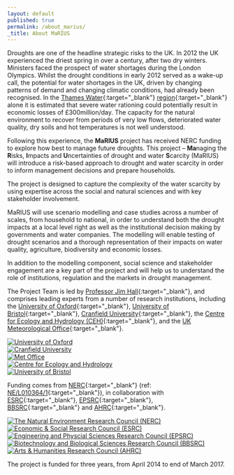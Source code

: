 ```yaml
---
layout: default
published: true
permalink: /about_marius/
_title: About MaRIUS
---
```

Droughts are one of the headline strategic risks to the UK. In 2012 the UK experienced the driest spring in over a century, after two dry winters. Ministers faced the prospect of water shortages during the London Olympics. Whilst the drought conditions in early 2012 served as a wake-up call, the potential for water shortages in the UK, driven by changing patterns of demand and changing climatic conditions, had already been recognised. In the [Thames Water](http://www.thameswater.co.uk){:target="_blank"} [region](http://www.thameswater.co.uk/about-us/7476.htm "Thames Water supply area map"){:target="_blank"} alone it is estimated that severe water rationing could potentially result in economic losses of £300million/day. The capacity for the natural environment to recover from periods of very low flows, deteriorated water quality, dry soils and hot temperatures is not well understood.

Following this experience, the **MaRIUS** project has received NERC funding to explore how best to manage future droughts. This project – **Ma**naging the **R**isks, **I**mpacts and **U**ncertainties of drought and water **S**carcity (MaRIUS) will introduce a risk-based approach to drought and water scarcity in order to inform management decisions and prepare households.

The project is designed to capture the complexity of the water scarcity by using expertise across the social and natural sciences and with key stakeholder involvement.

MaRIUS will use scenario modelling and case studies across a number of scales, from household to national, in order to understand both the drought impacts at a local level right as well as the institutional decision making by governments and water companies. The modelling will enable testing of drought scenarios and a thorough representation of their impacts on water quality, agriculture, biodiversity and economic losses.

In addition to the modelling component, social science and stakeholder engagement are a key part of the project and will help us to understand the role of institutions, regulation and the markets in drought management.

The Project Team is led by [Professor Jim Hall](http://www.eci.ox.ac.uk/people/jhall.html){:target="_blank"}, and comprises leading experts from a number of research institutions, including the [University of Oxford](http://www.ox.ac.uk){:target="_blank"}, [University of Bristol](http://www.bris.ac.uk){:target="_blank"}, [Cranfield University](http://www.cranfield.ac.uk){:target="_blank"}, the [Centre for Ecology and Hydrology (CEH)](http://www.ceh.ox.ac.uk){:target="_blank"}, and the [UK Meteorological Office](http://www.metoffice.gov.uk){:target="_blank"}.

<div class="container">
    <div>
    	<a href="http://www.ox.ac.uk" target="_blank"><img src="{{ site.assets_url }}/img/logos/university_of_oxford.png" alt="University of Oxford"></a>
    </div>
    <div>
    	<a href="http://www.cranfield.ac.uk" target="_blank"><img src="{{ site.assets_url }}/img/logos/cranfield_university.png" alt="Cranfield University" /></a>
    </div>
    <div>
    	<a href="http://www.metoffice.gov.uk" target="_blank"><img src="{{ site.assets_url }}/img/logos/metoffice.png" alt="Met Office" /></a>
    </div>
    <div>
    	<a href="http://www.ceh.ox.ac.uk" target="_blank"><img src="{{ site.assets_url }}/img/logos/ceh.png" alt="Centre for Ecology and Hydrology" /></a>
    </div>
    <div>
    	<a href="http://www.bris.ac.uk" target="_blank"><img src="{{ site.assets_url }}/img/logos/university_of_bristol.png" alt="University of Bristol" /></a>
    </div>
</div>

Funding comes from [NERC](http://www.nerc.ac.uk){:target="_blank"} (ref: [NE/L010364/1](http://gotw.nerc.ac.uk/list_split.asp?awardref=NE%2FL010364%2F1){:target="_blank"}), in collaboration with [ESRC](http://www.esrc.ac.uk){:target="_blank"}, [EPSRC](https://www.epsrc.ac.uk){:target="_blank"}, [BBSRC](http://www.bbsrc.ac.uk){:target="_blank"} and [AHRC](http://www.ahrc.ac.uk){:target="_blank"}.

<div class="container">
    <div>
    	<a href="http://www.nerc.ac.uk" target="_blank"><img src="{{ site.assets_url }}/img/logos/nerc.png" alt="The Natural Environment Research Council (NERC)"></a>
    </div>
    <div>
    	<a href="http://www.esrc.ac.uk" target="_blank"><img src="{{ site.assets_url }}/img/logos/esrc.png" alt="Economic & Social Research Council (ESRC)" /></a>
    </div>
    <div>
    	<a href="https://www.epsrc.ac.uk" target="_blank"><img src="{{ site.assets_url }}/img/logos/epsrc.png" alt="Engineering and Physcial Sciences Research Council (EPSRC)" /></a>
    </div>
    <div>
    	<a href="http://www.bbsrc.ac.uk" target="_blank"><img src="{{ site.assets_url }}/img/logos/bbsrc.png" alt="Biotechnology and Biological Sciences Research Council (BBSRC)" /></a>
    </div>
    <div>
    	<a href="http://www.ahrc.ac.uk" target="_blank"><img src="{{ site.assets_url }}/img/logos/ahrc.png" alt="Arts & Humanities Research Council (AHRC)" /></a>
    </div>
</div>

The project is funded for three years, from April 2014 to end of March 2017.